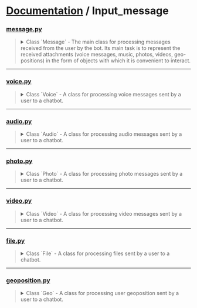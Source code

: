 # [Documentation](../) / Input_message


### [message.py](message.py)
><details><summary>Class `Message` - The main class for processing messages received from the user by the bot. Its main task is to represent the received attachments (voice messages, music, photos, videos, geo-positions) in the form of objects with which it is convenient to interact.</summary><p>
>
>* `type`: [VkBotEventType](#messagepy) - _Property_ for getting the message type.
>* `text`: [str](#messagepy) - _Property_ for receiving the text of the message sent by the user.
>* `user_id`: [int](#messagepy) - _Property_ for getting the message type.
>* `attachments`: [Optional](#messagepy)[[Dict](#messagepy)[[str](#messagepy), [Any](#messagepy)]] - _Property_ for getting a list of attachments.
>* `is_have_attachments()`: [bool](#messagepy) - Method for getting information about the presence of attachments in a message from a user.
>* `is_voices()`: [bool](#messagepy) - A method for getting information about the presence of `voice` messages in attachments to a message from a user.
>* `is_audio()`: [bool](#messagepy) - A method for getting information about the presence of `music` in attachments to a message from a user.
>* `is_photos()`: [bool](#messagepy) - Method for getting information about the presence of `photos` in attachments to a message from the user.
>* `is_videos()`: [bool](#messagepy) - Method for getting information about the presence of `video` recordings in attachments to a message from a user.
>* `is_files()`: [bool](#messagepy) - Method for getting information about the presence of `files` or `documents` in attachments to a message from the user.
>* `is_geo()`: [bool](#messagepy) - Method for getting information about sending a geo position by the user.
>* `get_voices()`: [List](#messagepy)[[Voice](#voicepy)] - This method returns a list of instances of the `Voice` class.
>* `get_audios()`: [List](#messagepy)[[Audio](#audiopy)] - This method returns a list of instances of the `Audio` class.
>* `get_photos()`: [List](#messagepy)[[Photo](#photopy)] - This method returns a list of instances of the `Photo` class.
>* `get_videos()`: [List](#messagepy)[[Video](#videopy)] - This method returns a list of instances of the `Video` class.
>* `get_files()`: [List](#messagepy)[[File](#filepy)] - This method returns a list of instances of the `File` class.
>* `get_geo()`: [Geo](#geopositionpy) - This method returns a list of instances of the `Geo` class.
>
></p></details>
---
### [voice.py](voice.py)
><details><summary>Class `Voice` - A class for processing voice messages sent by a user to a chatbot.</summary><p>
>
>* `id`: [int](#voicepy) - _Property_ for getting a unique file identifier.
>* `duration`: [int](#voicepy) - _Property_ for getting the duration of an audio file.
>* `url_mp3`: [str](#voicepy) - _Property_ for getting a link to download a file in the `.mp3` format.
>* `url_ogg`: [str](#voicepy) - _Property_ for getting a link to download a file in the `.ogg` format.
>* `waveform`: [List](#voicepy)[[int](#voicepy)] - _Property_ for getting a graph of file volume changes.
>* `owner_id`: [int](#voicepy) - _Property_ for getting the ID of the `user` or `community` who uploaded the file.
>* `access_key`: [str](#voicepy) - _Property_ for obtaining an access key, for sending a file to other users.
>* `save_mp3()`: [None](#voicepy) - A method for saving a file in the system in `.mp3` format.
>* `save_ogg()`: [None](#voicepy) - A method for saving a file in the system in `.ogg` format.
>
></p></details>
---
### [audio.py](audio.py)
><details><summary>Class `Audio` - A class for processing audio messages sent by a user to a chatbot.</summary><p>
>
>* `id`: [int](#audiopy) - _Property_ for getting a unique file identifier.
>* `title`: [str](#audiopy) - _Property_ for getting the name of the audio file.
>* `artist`: [str](#audiopy) - _Property_ for getting the artist's name.
>* `date`: [int](#audiopy) - _Property_ for getting the file upload date to the `VKontakte` server (in Unix format).
>* `duration`: [int](#audiopy) - _Property_ for getting the duration of an audio.
>* `url_mp3`: [str](#audiopy) - _Property_ for getting a link to download a file.
>* `is_explicit`: [bool](#audiopy) - _Property_ is outdated or undefined.
>* `is_focus_track`: [bool](#audiopy) - _Property_ is outdated or undefined.
>* `owner_id`: [int](#audiopy) - _Property_ for getting the ID of the `user` or `community` who uploaded the file.
>* `track_code`: [str](#audiopy) - _Property_ for obtaining an access key, for sending a file to other users.
>* `save_mp3()`: [None](#audiopy) - A method for saving a file in the system in `.mp3` format.
>
></p></details>
---
### [photo.py](photo.py)
><details><summary>Class `Photo` - A class for processing photo messages sent by a user to a chatbot.</summary><p>
>
>* `id`: [int](#photopy) - _Property_ for getting a unique file identifier.
>* `width`: [int](#photopy) - _Property_ for getting the width of the photo.
>* `height`: [int](#photopy) - _Property_ for getting the height of the photo.
>* `url`: [str](#photopy) - _Property_ for getting a link to download a file.
>* `album_id`: [int](#photopy) - _Property_ for getting the album where the file is placed.
>* `date`: [int](#photopy) - _Property_ for getting the file upload date to the `VKontakte` server (in Unix format).
>* `post_id`: [int](#photopy) - _Property_ for getting the post ID.
>* `owner_id`: [int](#photopy) - _Property_ for getting the ID of the `user` or `community` who uploaded the file.
>* `access_key`: [str](#photopy) - _Property_ for obtaining an access key, for sending a file to other users.
>* `get_attachment()`: [str](#photopy) - Method for getting the file ID string.
>* `save()`: [None](#photopy) - A method for saving a file in the system.
>* *`__get_image`: [Tuple](#photopy)[[int](#photopy), [int](#photopy), [str](#photopy)] - A private method for finding the highest file resolution.*
>
></p></details>
---
### [video.py](video.py)
><details><summary>Class `Video` - A class for processing video messages sent by a user to a chatbot.</summary><p>
>
>* `id`: [int](#videopy) - _Property_ for getting a unique file identifier.
>* `width`: [int](#videopy) - _Property_ for getting the width of the video.
>* `height`: [int](#videopy) - _Property_ for getting the height of the video.
>* `title`: [str](#videopy) - _Property_ for getting the full name of the file.
>* `url`: [str](#videopy) - _Property_ for getting a link to download a file.
>* `date`: [int](#videopy) - _Property_ for getting the file upload date to the `VKontakte` server (in Unix format).
>* `description`: [str](#videopy) - _Property_ for getting a description of the video.
>* `duration`: [int](#videopy) - _Property_ for getting the duration of an video.
>* `views`: [tin](#videopy) - _Property_ for getting the number of views of a video recording.
>* `can_edit`: [int](#videopy) - _Property_ for getting the number of views of a video recording.
>* `can_add`: [int](#videopy) - _Property_ for getting information whether the user can record a video to himself.
>* `can_attach_link`: [int](#videopy) - _Property_ for getting information whether a user can attach an action button to a video.
>* `comments`: [int](#videopy) - _Property_ for getting the number of comments on the video.
>* `is_favorite`: [bool](#videopy) - _Property_ for getting information about adding an object to bookmarks from the current user.
>* `owner_id`: [int](#videopy) - _Property_ for getting the ID of the `user` or `community` who uploaded the file.
>* `access_key`: [str](#videopy) - _Property_ for obtaining an access key, for sending a file to other users.
>* `get_attachment()`: [str](#videopy) - Method for getting the file ID string.
>
></p></details>
---
### [file.py](file.py)
><details><summary>Class `File` - A class for processing files sent by a user to a chatbot.</summary><p>
>
>* `id`: [int](#filepy) - _Property_ for getting a unique file identifier.
>* `type`: [int](#filepy) - _Property_ for getting a unique file ID.
>* `title`: [str](#filepy) - _Property_ for getting the full name of the file.
>* `extension`: [str](#filepy) - _Property_ for getting the file extension, for example: `.png` or `.pdf`.
>* `size`: [str](#filepy) - _Property_ for getting the file size in bytes. (How much space does it take up on disk)
>* `url`: [str](#filepy) - _Property_ for getting a link to download a file.
>* `date`: [int](#filepy) - _Property_ for getting the file upload date to the `VKontakte` server (in Unix format).
>* `owner_id`: [int](#filepy) - _Property_ for getting the ID of the `user` or `community` who uploaded the file.
>* `access_key`: [str](#filepy) - _Property_ for obtaining an access key, for sending a file to other users.
>* `get_attachment()`: [str](#filepy) - Method for getting the file ID string.
>* `save()`: [None](#filepy) - Method for saving a file in the system.
>
></p></details>
---
### [geoposition.py](geoposition.py)
><details><summary>Class `Geo` - A class for processing user geoposition sent by a user to a chatbot.</summary><p>
>
>* `id`: [int](#geopositionpy) - _Property_ for getting the unique identifier of the placemark on the map.
>* `from_id`: [int](#geopositionpy) - _Property_ for getting the unique identifier of the user who sent the tag.
>* `date`: [int](#geopositionpy) - _Property_ for getting the date of sending the geo position.
>* `out`: [int](#geopositionpy) - 
>* `latitude`: [float](#geopositionpy) - _Property_ for getting the geographical `latitude` of the starting point, set in degrees.
>* `longitude`: [float](#geopositionpy) - _Property_ for getting the geographical `longitude` of the starting point, set in degrees.
>* `location_type`: [str](#geopositionpy) - _Property_ for getting the type of the label sent by the user.
>* `title`: [str](#geopositionpy) - _Property_ for getting the location name as a string.
>* `country`: [str](#geopositionpy) - _Property_ for getting the country where the label is located.
>* `city`: [str](#geopositionpy) - _Property_ for getting the city where the label is located.
>
></p></details>
